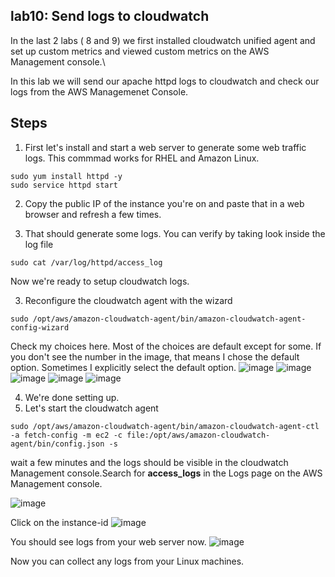 ## lab10: Send logs to cloudwatch

In the last 2 labs ( 8 and 9) we first installed cloudwatch unified agent and set up custom metrics and viewed custom metrics on the AWS Management console.\

In this lab we will send our apache httpd logs to cloudwatch and check our logs from the AWS Managemenet Console. 

## Steps 

1) First let's install and start a web server to generate some web traffic logs. This commmad works for RHEL and Amazon Linux.
```console
sudo yum install httpd -y
sudo service httpd start

```
2) Copy the public IP of the instance you're on and paste that in a web browser and refresh a few times. 

3) That should generate some logs. You can verify by taking look inside the log file
```console
sudo cat /var/log/httpd/access_log
```

Now we're ready to setup cloudwatch logs. 

3) Reconfigure the cloudwatch agent with the wizard
```console
sudo /opt/aws/amazon-cloudwatch-agent/bin/amazon-cloudwatch-agent-config-wizard
```
Check my choices here. Most of the choices are default except for some. If you don't see the number in the image, that means I chose the default option. Sometimes I explicitly select the default option. 
![image](https://user-images.githubusercontent.com/22568316/51447423-f97b2400-1ceb-11e9-9f2e-b1b7d1f7cffb.png)
![image](https://user-images.githubusercontent.com/22568316/51447468-7d351080-1cec-11e9-8aa8-79b3ce297a00.png)
![image](https://user-images.githubusercontent.com/22568316/51447477-93db6780-1cec-11e9-8264-148d89b54450.png)
![image](https://user-images.githubusercontent.com/22568316/51447481-a655a100-1cec-11e9-8063-988821831d5d.png)
![image](https://user-images.githubusercontent.com/22568316/51447488-b5d4ea00-1cec-11e9-9ea7-ef46be24751e.png)



4) We're done setting up. 
5) Let's start the cloudwatch agent 
```
sudo /opt/aws/amazon-cloudwatch-agent/bin/amazon-cloudwatch-agent-ctl -a fetch-config -m ec2 -c file:/opt/aws/amazon-cloudwatch-agent/bin/config.json -s
```


wait a few minutes and the logs should be visible in the cloudwatch Management console.Search for **access_logs** in the Logs page on the AWS Management console.

![image](https://user-images.githubusercontent.com/22568316/51448163-8f19b200-1cf2-11e9-9015-93bbede299e4.png)

Click on the instance-id 
![image](https://user-images.githubusercontent.com/22568316/51448197-c4be9b00-1cf2-11e9-9a03-979c338d25f6.png)

You should see logs from your web server now. 
![image](https://user-images.githubusercontent.com/22568316/51448221-f9caed80-1cf2-11e9-8412-630bb2b89f75.png)


Now you can collect any logs from your Linux machines. 

